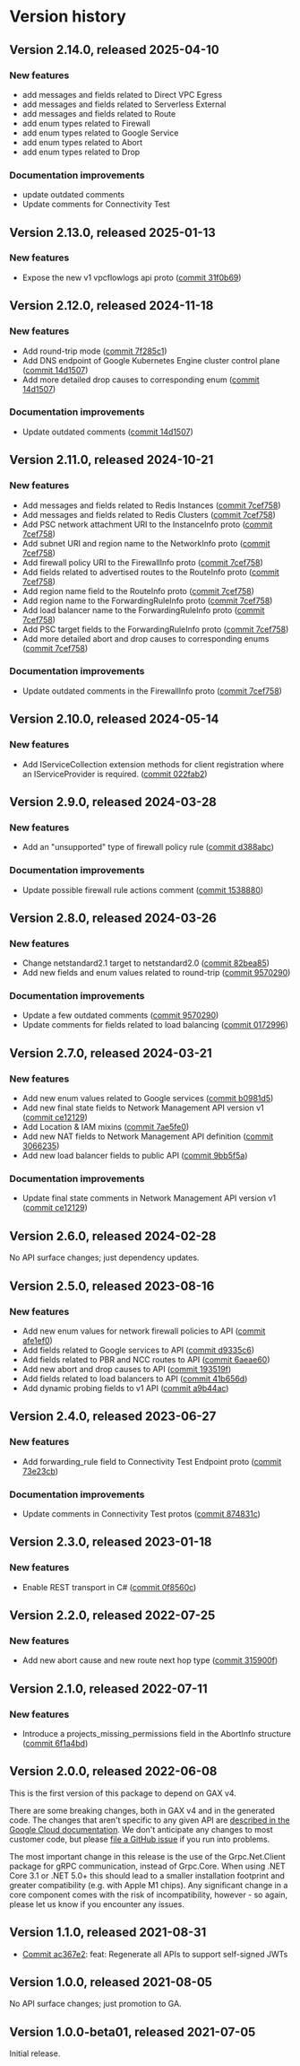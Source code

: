 # Version history

## Version 2.14.0, released 2025-04-10

### New features

- add messages and fields related to Direct VPC Egress
- add messages and fields related to Serverless External
- add messages and fields related to Route
- add enum types related to Firewall
- add enum types related to Google Service
- add enum types related to Abort
- add enum types related to Drop

### Documentation improvements

- update outdated comments
- Update comments for Connectivity Test

## Version 2.13.0, released 2025-01-13

### New features

- Expose the new v1 vpcflowlogs api proto ([commit 31f0b69](https://github.com/googleapis/google-cloud-dotnet/commit/31f0b691ec321fafc065d17e5b69b6b9a64d004e))

## Version 2.12.0, released 2024-11-18

### New features

- Add round-trip mode ([commit 7f285c1](https://github.com/googleapis/google-cloud-dotnet/commit/7f285c165cb943640033385786f9e8f02476e2a9))
- Add DNS endpoint of Google Kubernetes Engine cluster control plane ([commit 14d1507](https://github.com/googleapis/google-cloud-dotnet/commit/14d150726ba94347602efaa9db115f1da1228aa2))
- Add more detailed drop causes to corresponding enum ([commit 14d1507](https://github.com/googleapis/google-cloud-dotnet/commit/14d150726ba94347602efaa9db115f1da1228aa2))

### Documentation improvements

- Update outdated comments ([commit 14d1507](https://github.com/googleapis/google-cloud-dotnet/commit/14d150726ba94347602efaa9db115f1da1228aa2))

## Version 2.11.0, released 2024-10-21

### New features

- Add messages and fields related to Redis Instances ([commit 7cef758](https://github.com/googleapis/google-cloud-dotnet/commit/7cef758e38e4dea06b85110575bb6f4e6707be18))
- Add messages and fields related to Redis Clusters ([commit 7cef758](https://github.com/googleapis/google-cloud-dotnet/commit/7cef758e38e4dea06b85110575bb6f4e6707be18))
- Add PSC network attachment URI to the InstanceInfo proto ([commit 7cef758](https://github.com/googleapis/google-cloud-dotnet/commit/7cef758e38e4dea06b85110575bb6f4e6707be18))
- Add subnet URI and region name to the NetworkInfo proto ([commit 7cef758](https://github.com/googleapis/google-cloud-dotnet/commit/7cef758e38e4dea06b85110575bb6f4e6707be18))
- Add firewall policy URI to the FirewallInfo proto ([commit 7cef758](https://github.com/googleapis/google-cloud-dotnet/commit/7cef758e38e4dea06b85110575bb6f4e6707be18))
- Add fields related to advertised routes to the RouteInfo proto ([commit 7cef758](https://github.com/googleapis/google-cloud-dotnet/commit/7cef758e38e4dea06b85110575bb6f4e6707be18))
- Add region name field to the RouteInfo proto ([commit 7cef758](https://github.com/googleapis/google-cloud-dotnet/commit/7cef758e38e4dea06b85110575bb6f4e6707be18))
- Add region name to the ForwardingRuleInfo proto ([commit 7cef758](https://github.com/googleapis/google-cloud-dotnet/commit/7cef758e38e4dea06b85110575bb6f4e6707be18))
- Add load balancer name to the ForwardingRuleInfo proto ([commit 7cef758](https://github.com/googleapis/google-cloud-dotnet/commit/7cef758e38e4dea06b85110575bb6f4e6707be18))
- Add PSC target fields to the ForwardingRuleInfo proto ([commit 7cef758](https://github.com/googleapis/google-cloud-dotnet/commit/7cef758e38e4dea06b85110575bb6f4e6707be18))
- Add more detailed abort and drop causes to corresponding enums ([commit 7cef758](https://github.com/googleapis/google-cloud-dotnet/commit/7cef758e38e4dea06b85110575bb6f4e6707be18))

### Documentation improvements

- Update outdated comments in the FirewallInfo proto ([commit 7cef758](https://github.com/googleapis/google-cloud-dotnet/commit/7cef758e38e4dea06b85110575bb6f4e6707be18))

## Version 2.10.0, released 2024-05-14

### New features

- Add IServiceCollection extension methods for client registration where an IServiceProvider is required. ([commit 022fab2](https://github.com/googleapis/google-cloud-dotnet/commit/022fab203f28fb9c608972af7f8b83f571ae5694))

## Version 2.9.0, released 2024-03-28

### New features

- Add an "unsupported" type of firewall policy rule ([commit d388abc](https://github.com/googleapis/google-cloud-dotnet/commit/d388abcac50e05f4baba9c436cedb0e11879ebcf))

### Documentation improvements

- Update possible firewall rule actions comment ([commit 1538880](https://github.com/googleapis/google-cloud-dotnet/commit/15388808e4c683b6fbe0c201e92562221cfae219))

## Version 2.8.0, released 2024-03-26

### New features

- Change netstandard2.1 target to netstandard2.0 ([commit 82bea85](https://github.com/googleapis/google-cloud-dotnet/commit/82bea850661975b9750ac30753528cc9d2e05240))
- Add new fields and enum values related to round-trip ([commit 9570290](https://github.com/googleapis/google-cloud-dotnet/commit/95702900d2f99bbfb4ebf393f2e54b6b99054563))

### Documentation improvements

- Update a few outdated comments ([commit 9570290](https://github.com/googleapis/google-cloud-dotnet/commit/95702900d2f99bbfb4ebf393f2e54b6b99054563))
- Update comments for fields related to load balancing ([commit 0172996](https://github.com/googleapis/google-cloud-dotnet/commit/017299691b681ee74da40ad277492c6cab41fbd8))

## Version 2.7.0, released 2024-03-21

### New features

- Add new enum values related to Google services ([commit b0981d5](https://github.com/googleapis/google-cloud-dotnet/commit/b0981d53d5e43a1c16f391bf175981a2478fe05d))
- Add new final state fields to Network Management API version v1 ([commit ce12129](https://github.com/googleapis/google-cloud-dotnet/commit/ce121296f5c2a5691ed39cb354f3f5ffd22b62e8))
- Add Location & IAM mixins ([commit 7ae5fe0](https://github.com/googleapis/google-cloud-dotnet/commit/7ae5fe0175b0bfbae93d81039d3de0e6674a767f))
- Add new NAT fields to Network Management API definition ([commit 3066235](https://github.com/googleapis/google-cloud-dotnet/commit/3066235b3cd11c24bbdaf6f99cc5b73197e01067))
- Add new load balancer fields to public API ([commit 9bb5f5a](https://github.com/googleapis/google-cloud-dotnet/commit/9bb5f5aebfe99dbdcfc837ea49239c1fd20eff7e))

### Documentation improvements

- Update final state comments in Network Management API version v1 ([commit ce12129](https://github.com/googleapis/google-cloud-dotnet/commit/ce121296f5c2a5691ed39cb354f3f5ffd22b62e8))
## Version 2.6.0, released 2024-02-28

No API surface changes; just dependency updates.

## Version 2.5.0, released 2023-08-16

### New features

- Add new enum values for network firewall policies to API ([commit afe1ef0](https://github.com/googleapis/google-cloud-dotnet/commit/afe1ef01835f2cf1013235530e6bdb17f1a50cc7))
- Add fields related to Google services to API ([commit d9335c6](https://github.com/googleapis/google-cloud-dotnet/commit/d9335c6b61c775c2a02f5fbd198a65a3d2466f4e))
- Add fields related to PBR and NCC routes to API ([commit 6aeae60](https://github.com/googleapis/google-cloud-dotnet/commit/6aeae60337721dcd53545c3a03ba884d2cb3e25e))
- Add new abort and drop causes to API ([commit 193519f](https://github.com/googleapis/google-cloud-dotnet/commit/193519f300eb174a6e6ba10a3581e0752c29d7d3))
- Add fields related to load balancers to API ([commit 41b656d](https://github.com/googleapis/google-cloud-dotnet/commit/41b656d83ed1fee5688871111bb6e7b828552f4b))
- Add dynamic probing fields to v1 API ([commit a9b44ac](https://github.com/googleapis/google-cloud-dotnet/commit/a9b44acc0e99e478e601a754ebffef4036697c3a))
## Version 2.4.0, released 2023-06-27

### New features

- Add forwarding_rule field to Connectivity Test Endpoint proto ([commit 73e23cb](https://github.com/googleapis/google-cloud-dotnet/commit/73e23cbd9816fb4b1f1d4ede8d011f9393974225))

### Documentation improvements

- Update comments in Connectivity Test protos ([commit 874831c](https://github.com/googleapis/google-cloud-dotnet/commit/874831c081fd3f713e108d9ec3835f9f5dfa7cf9))

## Version 2.3.0, released 2023-01-18

### New features

- Enable REST transport in C# ([commit 0f8560c](https://github.com/googleapis/google-cloud-dotnet/commit/0f8560c840725bf41bc060c8beecafc7d99f38eb))

## Version 2.2.0, released 2022-07-25

### New features

- Add new abort cause and new route next hop type ([commit 315900f](https://github.com/googleapis/google-cloud-dotnet/commit/315900f5725c85be5c1279cc6f40e6f28d8d3297))

## Version 2.1.0, released 2022-07-11

### New features

- Introduce a projects_missing_permissions field in the AbortInfo structure ([commit 6f1a4bd](https://github.com/googleapis/google-cloud-dotnet/commit/6f1a4bdf27f364ce96cb71954926e5ce0dc01e00))

## Version 2.0.0, released 2022-06-08

This is the first version of this package to depend on GAX v4.

There are some breaking changes, both in GAX v4 and in the generated
code. The changes that aren't specific to any given API are [described in the Google Cloud
documentation](https://cloud.google.com/dotnet/docs/reference/help/breaking-gax4).
We don't anticipate any changes to most customer code, but please [file a
GitHub issue](https://github.com/googleapis/google-cloud-dotnet/issues/new/choose)
if you run into problems.

The most important change in this release is the use of the Grpc.Net.Client package
for gRPC communication, instead of Grpc.Core. When using .NET Core 3.1 or .NET 5.0+
this should lead to a smaller installation footprint and greater compatibility (e.g.
with Apple M1 chips). Any significant change in a core component comes with the risk
of incompatibility, however - so again, please let us know if you encounter any
issues.


## Version 1.1.0, released 2021-08-31

- [Commit ac367e2](https://github.com/googleapis/google-cloud-dotnet/commit/ac367e2): feat: Regenerate all APIs to support self-signed JWTs

## Version 1.0.0, released 2021-08-05

No API surface changes; just promotion to GA.

## Version 1.0.0-beta01, released 2021-07-05

Initial release.
